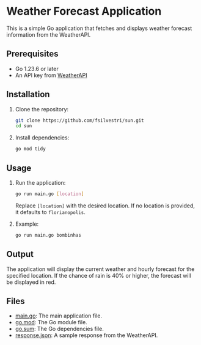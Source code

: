 # Weather Forecast Application

This is a simple Go application that fetches and displays weather forecast information from the WeatherAPI.

## Prerequisites

- Go 1.23.6 or later
- An API key from [WeatherAPI](https://www.weatherapi.com/)

## Installation

1. Clone the repository:

    ```sh
    git clone https://github.com/fsilvestri/sun.git
    cd sun
    ```

2. Install dependencies:

    ```sh
    go mod tidy
    ```

## Usage

1. Run the application:

    ```sh
    go run main.go [location]
    ```

    Replace `[location]` with the desired location. If no location is provided, it defaults to `florianopolis`.

2. Example:

    ```sh
    go run main.go bombinhas
    ```

## Output

The application will display the current weather and hourly forecast for the specified location. If the chance of rain is 40% or higher, the forecast will be displayed in red.

## Files

- [main.go](http://_vscodecontentref_/0): The main application file.
- [go.mod](http://_vscodecontentref_/1): The Go module file.
- [go.sum](http://_vscodecontentref_/2): The Go dependencies file.
- [response.json](http://_vscodecontentref_/3): A sample response from the WeatherAPI.
